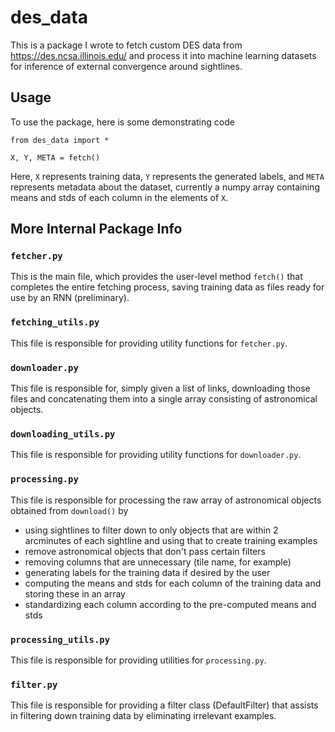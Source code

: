 # des_data

This is a package I wrote to fetch custom DES data from https://des.ncsa.illinois.edu/ and process it into machine learning datasets for inference of external convergence around sightlines.

## Usage

To use the package, here is some demonstrating code

```
from des_data import *

X, Y, META = fetch()
```

Here, `X` represents training data, `Y` represents the generated labels, and `META` represents metadata about the dataset, currently a numpy array containing means and stds of each column in the elements of `X`.

## More Internal Package Info

### `fetcher.py`

This is the main file, which provides the user-level method `fetch()` that completes the entire fetching process, saving training data as files ready for use by an RNN (preliminary).

### `fetching_utils.py`

This file is responsible for providing utility functions for `fetcher.py`.

### `downloader.py`

This file is responsible for, simply given a list of links, downloading those files and concatenating them into a single array consisting of astronomical objects.

### `downloading_utils.py`

This file is responsible for providing utility functions for `downloader.py`.

### `processing.py`

This file is responsible for processing the raw array of astronomical objects obtained from `download()` by
- using sightlines to filter down to only objects that are within 2 arcminutes of each sightline and using that to create training examples
- remove astronomical objects that don't pass certain filters
- removing columns that are unnecessary (tile name, for example)
- generating labels for the training data if desired by the user
- computing the means and stds for each column of the training data and storing these in an array
- standardizing each column according to the pre-computed means and stds

### `processing_utils.py`

This file is responsible for providing utilities for `processing.py`.

### `filter.py`

This file is responsible for providing a filter class (DefaultFilter) that assists in filtering down training data by eliminating irrelevant examples.
